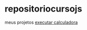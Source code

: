 # repositoriocursojs
 meus projetos
<a href="https://joaopsalescarvalho.github.io/repositoriocursojs/calculadora/calculadora.html">executar calculadora</a>